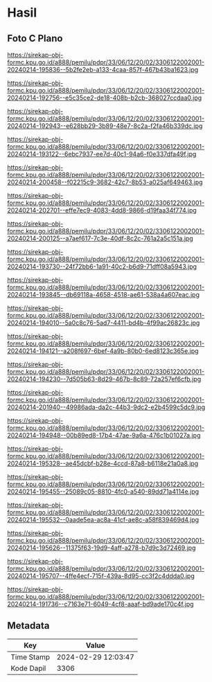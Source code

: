 # Hasil

## Foto C Plano

https://sirekap-obj-formc.kpu.go.id/a888/pemilu/pdpr/33/06/12/20/02/3306122002001-20240214-195836--5b2fe2eb-a133-4caa-857f-467b43ba1623.jpg

https://sirekap-obj-formc.kpu.go.id/a888/pemilu/pdpr/33/06/12/20/02/3306122002001-20240214-192756--e5c35ce2-de18-408b-b2cb-368027ccdaa0.jpg

https://sirekap-obj-formc.kpu.go.id/a888/pemilu/pdpr/33/06/12/20/02/3306122002001-20240214-192943--e628bb29-3b89-48e7-8c2a-f2fa46b339dc.jpg

https://sirekap-obj-formc.kpu.go.id/a888/pemilu/pdpr/33/06/12/20/02/3306122002001-20240214-193122--6ebc7937-ee7d-40c1-94a6-f0e337dfa49f.jpg

https://sirekap-obj-formc.kpu.go.id/a888/pemilu/pdpr/33/06/12/20/02/3306122002001-20240214-200458--f02215c9-3682-42c7-8b53-a025af649463.jpg

https://sirekap-obj-formc.kpu.go.id/a888/pemilu/pdpr/33/06/12/20/02/3306122002001-20240214-202701--effe7ec9-4083-4dd8-9866-d19faa34f774.jpg

https://sirekap-obj-formc.kpu.go.id/a888/pemilu/pdpr/33/06/12/20/02/3306122002001-20240214-200125--a7aef617-7c3e-40df-8c2c-761a2a5c151a.jpg

https://sirekap-obj-formc.kpu.go.id/a888/pemilu/pdpr/33/06/12/20/02/3306122002001-20240214-193730--24f72bb6-1a91-40c2-b6d9-71dff08a5943.jpg

https://sirekap-obj-formc.kpu.go.id/a888/pemilu/pdpr/33/06/12/20/02/3306122002001-20240214-193845--db69118a-4658-4518-ae61-538a4a607eac.jpg

https://sirekap-obj-formc.kpu.go.id/a888/pemilu/pdpr/33/06/12/20/02/3306122002001-20240214-194010--5a0c8c76-5ad7-4411-bd4b-4f99ac26823c.jpg

https://sirekap-obj-formc.kpu.go.id/a888/pemilu/pdpr/33/06/12/20/02/3306122002001-20240214-194121--a208f697-6bef-4a9b-80b0-6ed8123c365e.jpg

https://sirekap-obj-formc.kpu.go.id/a888/pemilu/pdpr/33/06/12/20/02/3306122002001-20240214-194230--7d505b63-8d29-467b-8c89-72a257ef6cfb.jpg

https://sirekap-obj-formc.kpu.go.id/a888/pemilu/pdpr/33/06/12/20/02/3306122002001-20240214-201940--49986ada-da2c-44b3-9dc2-e2b4599c5dc9.jpg

https://sirekap-obj-formc.kpu.go.id/a888/pemilu/pdpr/33/06/12/20/02/3306122002001-20240214-194948--00b89ed8-17b4-47ae-9a6a-476c1b01027a.jpg

https://sirekap-obj-formc.kpu.go.id/a888/pemilu/pdpr/33/06/12/20/02/3306122002001-20240214-195328--ae45dcbf-b28e-4ccd-87a8-b6118e21a0a8.jpg

https://sirekap-obj-formc.kpu.go.id/a888/pemilu/pdpr/33/06/12/20/02/3306122002001-20240214-195455--25089c05-8810-4fc0-a540-89dd71a4114e.jpg

https://sirekap-obj-formc.kpu.go.id/a888/pemilu/pdpr/33/06/12/20/02/3306122002001-20240214-195532--0aade5ea-ac8a-41cf-ae8c-a58f839469d4.jpg

https://sirekap-obj-formc.kpu.go.id/a888/pemilu/pdpr/33/06/12/20/02/3306122002001-20240214-195626--11375f63-19d9-4aff-a278-b7d9c3d72469.jpg

https://sirekap-obj-formc.kpu.go.id/a888/pemilu/pdpr/33/06/12/20/02/3306122002001-20240214-195707--4ffe4ecf-715f-439a-8d95-cc3f2c4ddda0.jpg

https://sirekap-obj-formc.kpu.go.id/a888/pemilu/pdpr/33/06/12/20/02/3306122002001-20240214-191736--c7163e71-6049-4cf8-aaaf-bd9ade170c4f.jpg


## Metadata

| Key        | Value               |
| ---------- | ------------------- |
| Time Stamp | 2024-02-29 12:03:47 |
| Kode Dapil | 3306                |



